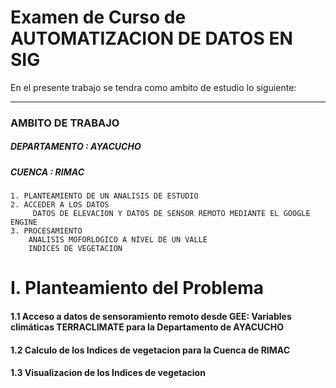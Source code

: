 
# Examen de Curso de AUTOMATIZACION DE DATOS EN SIG

En el presente trabajo se tendra como ambito de estudio lo siguiente:
****
### **AMBITO DE TRABAJO**
          
##### **DEPARTAMENTO :** AYACUCHO
##### **CUENCA       :** RIMAC



```
1. PLANTEAMIENTO DE UN ANALISIS DE ESTUDIO
2. ACCEDER A LOS DATOS
     DATOS DE ELEVACION Y DATOS DE SENSOR REMOTO MEDIANTE EL GOOGLE ENGINE
3. PROCESAMIENTO
    ANALISIS MOFORLOGICO A NIVEL DE UN VALLE 
    INDICES DE VEGETACION

```
# **I. Planteamiento del Problema**

#### 1.1 Acceso a datos de sensoramiento remoto desde GEE: Variables climáticas TERRACLIMATE para la Departamento de **AYACUCHO**
#### 1.2 Calculo de los Indices de vegetacion para la Cuenca de **RIMAC**
#### 1.3 Visualizacion de los Indices de vegetacion 
